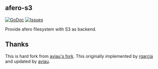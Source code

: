 ## afero-s3

[![GoDoc](https://img.shields.io/badge/api-Godoc-blue.svg)](https://pkg.go.dev/github.com/rickb777/afero-s3)
[![Issues](https://img.shields.io/github/issues/rickb777/afero-s3.svg)](https://github.com/rickb777/afero-s3/issues)

Provide afero filesystem with S3 as backend.

## Thanks

This is hard fork from [aviau's fork](https://github.com/aviau/afero/tree/7b0bef842088b37823dee622ef9c32b5d107ab13/).
This originally implemented by [rgarcia](https://github.com/rgarcia) and updated by [aviau](https://github.com/aviau).

